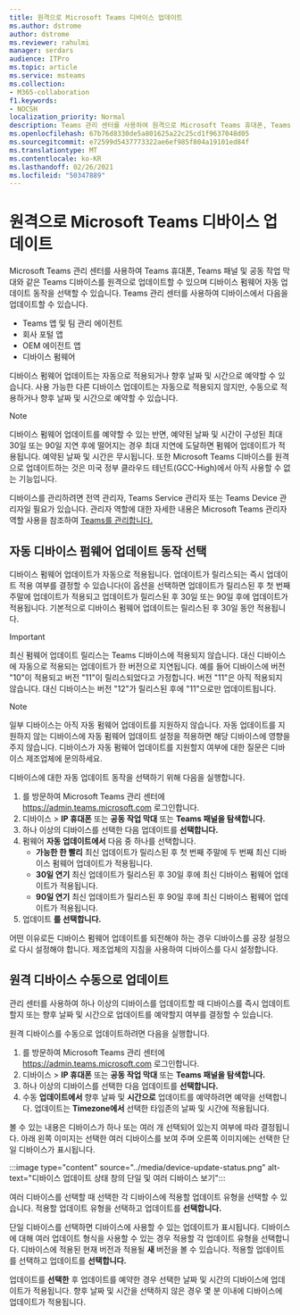 ```yaml
---
title: 원격으로 Microsoft Teams 디바이스 업데이트
ms.author: dstrome
author: dstrome
ms.reviewer: rahulmi
manager: serdars
audience: ITPro
ms.topic: article
ms.service: msteams
ms.collection:
- M365-collaboration
f1.keywords:
- NOCSH
localization_priority: Normal
description: Teams 관리 센터를 사용하여 원격으로 Microsoft Teams 휴대폰, Teams 패널 및 공동 작업 막대 업데이트
ms.openlocfilehash: 67b76d8330de5a801625a22c25cd1f9637048d05
ms.sourcegitcommit: e72599d5437773322ae6ef985f804a19101ed84f
ms.translationtype: MT
ms.contentlocale: ko-KR
ms.lasthandoff: 02/26/2021
ms.locfileid: "50347889"
---
```

# <a name="update-microsoft-teams-devices-remotely"></a>원격으로 Microsoft Teams 디바이스 업데이트

Microsoft Teams 관리 센터를 사용하여 Teams 휴대폰, Teams 패널 및 공동 작업 막대와 같은 Teams 디바이스를 원격으로 업데이트할 수 있으며 디바이스 펌웨어 자동 업데이트 동작을 선택할 수 있습니다. Teams 관리 센터를 사용하여 디바이스에서 다음을 업데이트할 수 있습니다.

- Teams 앱 및 팀 관리 에이전트
- 회사 포털 앱
- OEM 에이전트 앱
- 디바이스 펌웨어

디바이스 펌웨어 업데이트는 자동으로 적용되거나 향후 날짜 및 시간으로 예약할 수 있습니다. 사용 가능한 다른 디바이스 업데이트는 자동으로 적용되지 않지만, 수동으로 적용하거나 향후 날짜 및 시간으로 예약할 수 있습니다.

> [!NOTE]
> 디바이스 펌웨어 업데이트를 예약할 수 있는 반면, 예약된 날짜 및 시간이 구성된 최대 30일 또는 90일 지연 후에 떨어지는 경우 최대 지연에 도달하면 펌웨어 업데이트가 적용됩니다. 예약된 날짜 및 시간은 무시됩니다. 또한 Microsoft Teams 디바이스를 원격으로 업데이트하는 것은 미국 정부 클라우드 테넌트(GCC-High)에서 아직 사용할 수 없는 기능입니다.

디바이스를 관리하려면 전역 관리자, Teams Service 관리자 또는 Teams Device 관리자일 필요가 있습니다. 관리자 역할에 대한 자세한 내용은 Microsoft Teams 관리자 역할 사용을 참조하여 [Teams를 관리합니다.](../using-admin-roles.md)

## <a name="choose-automatic-device-firmware-update-behavior"></a>자동 디바이스 펌웨어 업데이트 동작 선택

디바이스 펌웨어 업데이트가 자동으로 적용됩니다. 업데이트가 릴리스되는 즉시 업데이트 적용 여부를 결정할 수 있습니다(이 옵션을 선택하면 업데이트가 릴리스된 후 첫 번째 주말에 업데이트가 적용되고 업데이트가 릴리스된 후 30일 또는 90일 후에 업데이트가 적용됩니다. 기본적으로 디바이스 펌웨어 업데이트는 릴리스된 후 30일 동안 적용됩니다.

> [!IMPORTANT]
> 최신 펌웨어 업데이트 릴리스는 Teams 디바이스에 적용되지 않습니다. 대신 디바이스에 자동으로 적용되는 업데이트가 한 버전으로 지연됩니다. 예를 들어 디바이스에 버전 "10"이 적용되고 버전 "11"이 릴리스되었다고 가정합니다. 버전 "11"은 아직 적용되지 않습니다. 대신 디바이스는 버전 "12"가 릴리스된 후에 "11"으로만 업데이트됩니다.

> [!NOTE]
> 일부 디바이스는 아직 자동 펌웨어 업데이트를 지원하지 않습니다. 자동 업데이트를 지원하지 않는 디바이스에 자동 펌웨어 업데이트 설정을 적용하면 해당 디바이스에 영향을 주지 않습니다. 디바이스가 자동 펌웨어 업데이트를 지원할지 여부에 대한 질문은 디바이스 제조업체에 문의하세요.

디바이스에 대한 자동 업데이트 동작을 선택하기 위해 다음을 실행합니다.

1. 를 방문하여 Microsoft Teams 관리 센터에 https://admin.teams.microsoft.com 로그인합니다.
2. 디바이스   >  **IP 휴대폰** 또는 **공동 작업 막대** 또는 **Teams 패널을 탐색합니다.**
3. 하나 이상의 디바이스를 선택한 다음 업데이트를 **선택합니다.**
4. 펌웨어 **자동 업데이트에서** 다음 중 하나를 선택합니다.
    - **가능한 한 빨리** 최신 업데이트가 릴리스된 후 첫 번째 주말에 두 번째 최신 디바이스 펌웨어 업데이트가 적용됩니다.
    - **30일 연기** 최신 업데이트가 릴리스된 후 30일 후에 최신 디바이스 펌웨어 업데이트가 적용됩니다.
    - **90일 연기** 최신 업데이트가 릴리스된 후 90일 후에 최신 디바이스 펌웨어 업데이트가 적용됩니다.
5. 업데이트 **를 선택합니다.**

어떤 이유로든 디바이스 펌웨어 업데이트를 되전해야 하는 경우 디바이스를 공장 설정으로 다시 설정해야 합니다. 제조업체의 지침을 사용하여 디바이스를 다시 설정합니다.  

## <a name="manually-update-remote-devices"></a>원격 디바이스 수동으로 업데이트

관리 센터를 사용하여 하나 이상의 디바이스를 업데이트할 때 디바이스를 즉시 업데이트할지 또는 향후 날짜 및 시간으로 업데이트를 예약할지 여부를 결정할 수 있습니다.

원격 디바이스를 수동으로 업데이트하려면 다음을 실행합니다.

1. 를 방문하여 Microsoft Teams 관리 센터에 https://admin.teams.microsoft.com 로그인합니다.
2. 디바이스   >  **IP 휴대폰** 또는 **공동 작업 막대** 또는 **Teams 패널을 탐색합니다.**
3. 하나 이상의 디바이스를 선택한 다음 업데이트를 **선택합니다.**
4. 수동 **업데이트에서** 향후 날짜 및 **시간으로** 업데이트를 예약하려면 예약을 선택합니다. 업데이트는 **Timezone에서** 선택한 타임존의 날짜 및 시간에 적용됩니다.

볼 수 있는 내용은 디바이스가 하나 또는 여러 개 선택되어 있는지 여부에 따라 결정됩니다. 아래 왼쪽 이미지는 선택한 여러 디바이스를 보여 주며 오른쪽 이미지에는 선택한 단일 디바이스가 표시됩니다.

:::image type="content" source="../media/device-update-status.png" alt-text="디바이스 업데이트 상태 창의 단일 및 여러 디바이스 보기":::

여러 디바이스를 선택할 때 선택한 각 디바이스에 적용할 업데이트 유형을 선택할 수 있습니다. 적용할 업데이트 유형을 선택하고 업데이트를 **선택합니다.**

단일 디바이스를 선택하면 디바이스에 사용할 수 있는 업데이트가 표시됩니다. 디바이스에 대해 여러 업데이트 형식을 사용할 수 있는 경우 적용할 각 업데이트 유형을 선택합니다. 디바이스에 적용된 현재 버전과 적용될 **새** 버전을 볼 수 있습니다.  적용할 업데이트를 선택하고 업데이트를 **선택합니다.**

업데이트를 **선택한** 후 업데이트를 예약한 경우 선택한 날짜 및 시간의 디바이스에 업데이트가 적용됩니다. 향후 날짜 및 시간을 선택하지 않은 경우 몇 분 이내에 디바이스에 업데이트가 적용됩니다.
